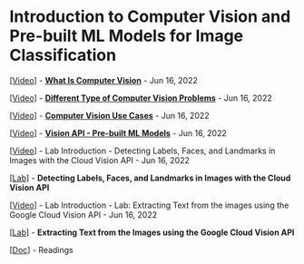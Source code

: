# Introduction to Computer Vision and Pre-built ML Models for Image Classification

[<a class="reference external" href="https://www.youtube.com/watch?v=jP-ieD5lGHM" target="_blank">Video</a>] - **[What Is Computer Vision](what_is_cv.md)** - Jun 16, 2022

[<a class="reference external" href="https://www.youtube.com/watch?v=XcrB8jPa1Kg" target="_blank">Video</a>] - **[Different Type of Computer Vision Problems](different_type_of_cv_problems.md)** - Jun 16, 2022

[<a class="reference external" href="https://www.youtube.com/watch?v=pRYm8w3heCA" target="_blank">Video</a>] - **[Computer Vision Use Cases](cv_use_cases.md)** - Jun 16, 2022

[<a class="reference external" href="https://www.youtube.com/watch?v=dtbvM66GlyM" target="_blank">Video</a>] - **[Vision API - Pre-built ML Models](vision_api_pre_built_ml_models.md)** - Jun 16, 2022

[<a class="reference external" href="https://www.youtube.com/watch?v=KOV3PsYp_Xc" target="_blank">Video</a>] - Lab Introduction - Detecting Labels, Faces, and Landmarks in Images with the Cloud Vision API - Jun 16, 2022

[<a class="reference external" href="https://www.cloudskillsboost.google/course_sessions/1914114/labs/325248" target="_blank">Lab</a>] - **Detecting Labels, Faces, and Landmarks in Images with the Cloud Vision API**

[<a class="reference external" href="https://www.youtube.com/watch?v=Ei4a5CkdVf8" target="_blank">Video</a>] - Lab Introduction - Lab: Extracting Text from the images using the Google Cloud Vision API - Jun 16, 2022

[<a class="reference external" href="https://www.cloudskillsboost.google/course_sessions/1914114/labs/325250" target="_blank">Lab</a>] - **Extracting Text from the Images using the Google Cloud Vision API**

[<a class="reference external" href="https://drive.google.com/open?id=1xH0UcqMCeXZeL-SEWPrzcCUDZL1oyXUe" target="_blank">Doc</a>] - Readings
